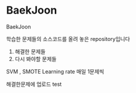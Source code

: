 # BaekJoon
BaekJoon

학습한 문제들의 소스코드를 올려 놓은 repository입니다

1. 해결한 문제들
2. 다시 봐야할 문제들

SVM , SMOTE
Learning rate
매일 1문제씩

해결한문제에 업로드
test
